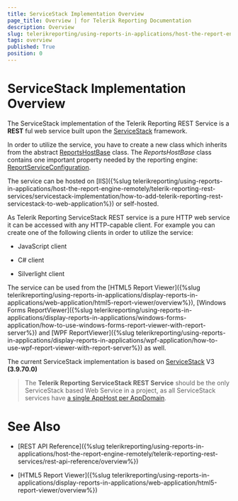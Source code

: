 ```yaml
---
title: ServiceStack Implementation Overview
page_title: Overview | for Telerik Reporting Documentation
description: Overview
slug: telerikreporting/using-reports-in-applications/host-the-report-engine-remotely/telerik-reporting-rest-services/servicestack-implementation/overview
tags: overview
published: True
position: 0
---
```


# ServiceStack Implementation Overview



The ServiceStack implementation of the Telerik Reporting REST Service is a __REST__ ful web service         built upon the  [ServiceStack](https://servicestack.net/)  framework.       


In order to utilize the service, you have to create a new class which inherits from the abstract            [ReportsHostBase](/reporting/api/Telerik.Reporting.Services.ServiceStack.ReportsHostBase)            class. The *ReportsHostBase* class contains one important property needed by the reporting           engine:  [ReportServiceConfiguration](/reporting/api/Telerik.Reporting.Services.ServiceStack.ReportsHostBase#Telerik_Reporting_Services_ServiceStack_ReportsHostBase_ReportServiceConfiguration).         

The service can be hosted on [IIS]({%slug telerikreporting/using-reports-in-applications/host-the-report-engine-remotely/telerik-reporting-rest-services/servicestack-implementation/how-to-add-telerik-reporting-rest-servicestack-to-web-application%}) or self-hosted.         

As Telerik Reporting ServiceStack REST service is a pure HTTP web service it can be accessed           with any HTTP-capable client. For example you can create one of the following clients in order           to utilize the service:         

* JavaScript client

* C# client

* Silverlight client

The service can be used from the [HTML5 Report Viewer]({%slug telerikreporting/using-reports-in-applications/display-reports-in-applications/web-application/html5-report-viewer/overview%}),           [Windows Forms ReportViewer]({%slug telerikreporting/using-reports-in-applications/display-reports-in-applications/windows-forms-application/how-to-use-windows-forms-report-viewer-with-report-server%})           and [WPF ReportViewer]({%slug telerikreporting/using-reports-in-applications/display-reports-in-applications/wpf-application/how-to-use-wpf-report-viewer-with-report-server%}) as well.         

The current ServiceStack implementation is based on            [ServiceStack](https://servicestack.net/)            V3 __(3.9.70.0)__ 

> The  __Telerik Reporting ServiceStack REST Service__ should be the only ServiceStack based Web Service in a project, as all ServiceStack services have  [a single AppHost per AppDomain](              http://mono.servicestack.net/ServiceStack.Hello/#AppHost            ).           



# See Also


 

* [REST API Reference]({%slug telerikreporting/using-reports-in-applications/host-the-report-engine-remotely/telerik-reporting-rest-services/rest-api-reference/overview%})

 

* [HTML5 Report Viewer]({%slug telerikreporting/using-reports-in-applications/display-reports-in-applications/web-application/html5-report-viewer/overview%})

